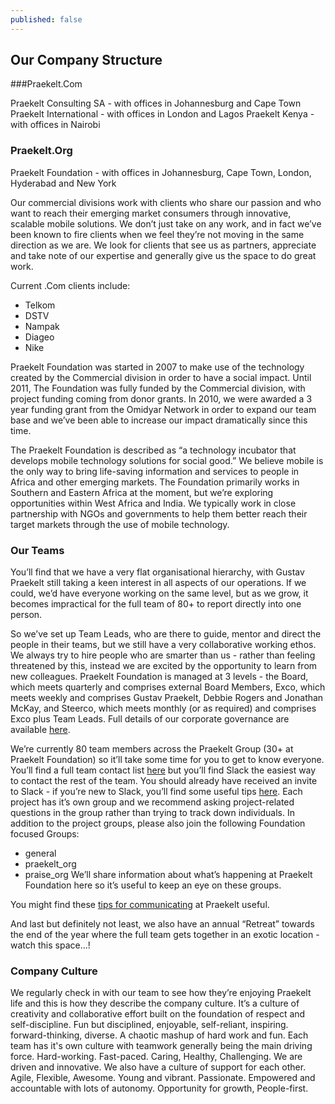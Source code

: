 ```yaml
---
published: false
---
```




## Our Company Structure

###Praekelt.Com

Praekelt Consulting SA - with offices in Johannesburg and Cape Town
Praekelt International - with offices in London and Lagos
Praekelt Kenya - with offices in Nairobi

### Praekelt.Org
Praekelt Foundation - with offices in Johannesburg, Cape Town, London, Hyderabad and New York

Our commercial divisions work with clients who share our passion and who want to reach their emerging market consumers through innovative, scalable mobile solutions.  We don’t just take on any work, and in fact we’ve been known to fire clients when we feel they’re not moving in the same direction as we are. We look for clients that see us as partners, appreciate and take note of our expertise and generally give us the space to do great work.

Current .Com clients include:
- Telkom
- DSTV
- Nampak
- Diageo 
- Nike

Praekelt Foundation was started in 2007 to make use of the technology created by the Commercial division in order to have a social impact. Until 2011, The Foundation was fully funded by the Commercial division, with project funding coming from donor grants. In 2010, we were awarded a 3 year funding grant from the Omidyar Network in order to expand our team base and we’ve been able to increase our impact dramatically since this time.

The Praekelt Foundation is described as “a technology incubator that develops mobile technology solutions for social good.” We believe mobile is the only way to bring life-saving information and services to people in Africa and other emerging markets. The Foundation primarily works in Southern and Eastern Africa at the moment, but we’re exploring opportunities within West Africa and India. We typically work in close partnership with NGOs and governments to help them better reach their target markets through the use of mobile technology.

### Our Teams
You’ll find that we have a very flat organisational hierarchy, with Gustav Praekelt still taking a keen interest in all aspects of our operations. If we could, we’d have everyone working on the same level, but as we grow, it becomes impractical for the full team of 80+ to report directly into one person.  

So we’ve set up Team Leads, who are there to guide, mentor and direct the people in their teams, but we still have a very collaborative working ethos. We always try to hire people who are smarter than us - rather than feeling threatened by this, instead we are excited by the opportunity to learn from new colleagues. Praekelt Foundation is managed at 3 levels - the Board, which meets quarterly and comprises external Board Members, Exco, which meets weekly and comprises Gustav Praekelt, Debbie Rogers and Jonathan McKay, and Steerco, which meets monthly (or as required) and comprises Exco plus Team Leads. Full details of our corporate governance are available [here](https://docs.google.com/document/d/1BXYZ5BM6ivrKLH95CEFBQRLaPYmJ_agEXV90fV2LlgQ/edit). 

We’re currently 80 team members across the Praekelt Group (30+ at Praekelt Foundation) so it’ll take some time for you to get to know everyone. You’ll find a full team contact list [here](https://docs.google.com/spreadsheets/d/1bT5_kbv0Pw_gwFLG-WfUxvjEwCJcwogooLd2AbacDqE/edit#gid=0) but you’ll find Slack the easiest way to contact the rest of the team. You should already have received an invite to Slack - if you’re new to Slack, you’ll find some useful tips [here](https://slack.zendesk.com/hc/en-us/categories/200111606-Using-Slack-FAQs-and-help-files). Each project has it’s own group and we recommend asking project-related questions in the group rather than trying to track down individuals. In addition to the project groups, please also join the following Foundation focused Groups:
- general
- praekelt_org
- praise_org
We’ll share information about what’s happening at Praekelt Foundation here so it’s useful to keep an eye on these groups. 

You might find these [tips for communicating](https://docs.google.com/document/d/1liClZBpo-my9-nUF6LqX1-Dr1WFS3CugfAyS6fbByMw/edit) at Praekelt useful.

And last but definitely not least, we also have an annual “Retreat” towards the end of the year where the full team gets together in an exotic location - watch this space...!

### Company Culture
We regularly check in with our team to see how they’re enjoying Praekelt life and this is how they describe the company culture. It’s a culture of creativity and collaborative effort built on the foundation of respect and self-discipline. Fun but disciplined, enjoyable, self-reliant, inspiring. forward-thinking, diverse. A chaotic mashup of hard work and fun. Each team has it's own culture with teamwork generally being the main driving force. Hard-working. Fast-paced. Caring, Healthy, Challenging.  We are driven and innovative. We also have a culture of support for each other.  Agile, Flexible, Awesome. Young and vibrant. Passionate. Empowered and accountable with lots of autonomy. Opportunity for growth, People-first. 

